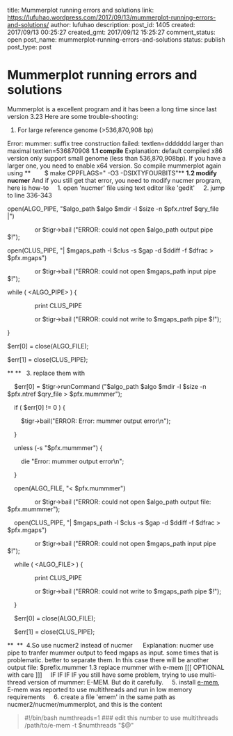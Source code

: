 title: Mummerplot running errors and solutions
link: https://lufuhao.wordpress.com/2017/09/13/mummerplot-running-errors-and-solutions/
author: lufuhao
description: 
post_id: 1405
created: 2017/09/13 00:25:27
created_gmt: 2017/09/12 15:25:27
comment_status: open
post_name: mummerplot-running-errors-and-solutions
status: publish
post_type: post

# Mummerplot running errors and solutions

Mummerplot is a excellent program and it has been a long time since last version 3.23 Here are some trouble-shooting:

  1. For large reference genome (>536,870,908 bp) 

Error: mummer: suffix tree construction failed: textlen=ddddddd larger than maximal textlen=536870908 **1.1 compile** Explanation: default compiled x86 version only support small genome (less than 536,870,908bp). If you have a larger one, you need to enable x64 version. So compile mummerplot again using **        $ make CPPFLAGS=" -O3 -DSIXTYFOURBITS"** **1.2 modify nucmer** And if you still get that error, you need to modify nucmer program, here is how-to     1. open 'nucmer' file using text editor like 'gedit'     2. jump to line 336-343

open(ALGO_PIPE, "$algo_path $algo $mdir -l $size -n $pfx.ntref $qry_file |")

                or $tigr->bail ("ERROR: could not open $algo_path output pipe $!");

open(CLUS_PIPE, "| $mgaps_path -l $clus -s $gap -d $ddiff -f $dfrac > $pfx.mgaps")

                or $tigr->bail ("ERROR: could not open $mgaps_path input pipe $!");

while ( <ALGO_PIPE> ) {

                print CLUS_PIPE

                or $tigr->bail ("ERROR: could not write to $mgaps_path pipe $!");

}

$err[0] = close(ALGO_FILE);

$err[1] = close(CLUS_PIPE);

** **   3. replace them with

    $err[0] = $tigr->runCommand ("$algo_path $algo $mdir -l $size -n $pfx.ntref $qry_file > $pfx.mummmer");

    if ( $err[0] != 0 ) {

        $tigr->bail("ERROR: Error: mummer output error\n");

    }

    unless (-s "$pfx.mummmer") {

        die "Error: mummer output error\n";

    }

    open(ALGO_FILE, "< $pfx.mummmer")

                or $tigr->bail ("ERROR: could not open $algo_path output file: $pfx.mummmer");

    open(CLUS_PIPE, "| $mgaps_path -l $clus -s $gap -d $ddiff -f $dfrac > $pfx.mgaps")

                or $tigr->bail ("ERROR: could not open $mgaps_path input pipe $!");

    while ( <ALGO_FILE> ) {

                print CLUS_PIPE

                or $tigr->bail ("ERROR: could not write to $mgaps_path pipe $!");

    }

    $err[0] = close(ALGO_FILE);

    $err[1] = close(CLUS_PIPE);

**  **  4.So use nucmer2 instead of nucmer      Explanation: nucmer use pipe to tranfer mummer output to feed mgaps as input. some times that is problematic. better to separate them. In this case there will be another output file: $prefix.mummer 1.3 replace mummer with e-mem [[[ OPTIONAL with care ]]]     IF IF IF IF you still have some problem, trying to use multi-thread version of mummer: E-MEM. But do it carefully.     5. install [e-mem](http://www.csd.uwo.ca/~ilie/E-MEM/), E-mem was reported to use multithreads and run in low memory requirements     6. create a file 'emem' in the same path as nucmer2/nucmer/mummerplot, and this is the content

> #!/bin/bash numthreads=1 ### edit this number to use multithreads /path/to/e-mem -t $numthreads "$@"